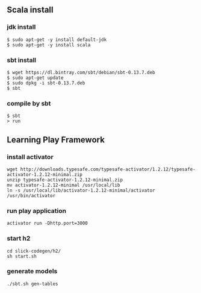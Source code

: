 ## Scala install
### jdk install
```
$ sudo apt-get -y install default-jdk
$ sudo apt-get -y install scala
```

### sbt install
```
$ wget https://dl.bintray.com/sbt/debian/sbt-0.13.7.deb
$ sudo apt-get update
$ sudo dpkg -i sbt-0.13.7.deb
$ sbt
```

### compile by sbt
```
$ sbt
> run
```

## Learning Play Framework

### install activator
```
wget http://downloads.typesafe.com/typesafe-activator/1.2.12/typesafe-activator-1.2.12-minimal.zip
unzip typesafe-activator-1.2.12-minimal.zip
mv activator-1.2.12-minimal /usr/local/lib
ln -s /usr/local/lib/activator-1.2.12-minimal/activator /usr/bin/activator
```

### run play application
```
activator run -Dhttp.port=3000
```

### start h2
```
cd slick-codegen/h2/
sh start.sh
```

### generate models
```
./sbt.sh gen-tables
```

### 
